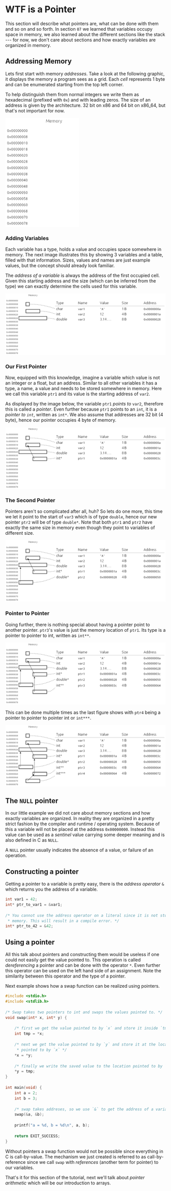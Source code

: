 # WTF is a Pointer

This section will describe what pointers are, what can be done with them and so
on and so forth. In section `07` we learned that variables occupy space in
memory, we also learned about the different sections like the stack --- for
now, we don't care about sections and how exactly variables are organized in
memory.

## Addressing Memory

Lets first start with memory *addresses*. Take a look at the following graphic,
it displays the memory a program sees as a grid. Each *cell* represents 1 byte
and can be enumerated starting from the top left corner.

To help distinguish them from normal integers we write them as hexadecimal
(prefixed with `0x`) and with leading zeros. The size of an address is given by
the architecture. 32 bit on x86 and 64 bit on x86_64, but that's not important
for now.

<img alt="Memory-0" src="gfx/memory-0.png" width="231" />

### Adding Variables

Each variable has a type, holds a value and occupies space somewhere in memory.
The next image illustrates this by showing 3 variables and a table, filled with
that information. Sizes, values and names are just example values, but the
concept should already look familiar.

The *address of a variable* is always the address of the first occupied cell.
Given this starting address and the size (which can be inferred from the type)
we can exactly determine the cells used for this variable.

![Memory-1](gfx/memory-1.png)

### Our First Pointer

Now, equipped with this knowledge, imagine a variable which value is not an
integer or a float, but an address. Similar to all other variables it has a
type, a name, a value and needs to be stored somewhere in memory. Here we call
this variable `ptr1` and its value is the starting address of `var2`.

As displayed by the image below, the variable `ptr1` *points to* `var2`,
therefore this is called a *pointer*. Even further because `ptr1` points to an
`int`, it is a *pointer to `int`*, written as `int*`. We also assume that
addresses are 32 bit (4 byte), hence our pointer occupies 4 byte of memory.

![Memory-2](gfx/memory-2.png)

### The Second Pointer

Pointers aren't so complicated after all, huh? So lets do one more, this time
we let it point to the start of `var3` which is of type `double`, hence our new
pointer `ptr2` will be of type `double*`. Note that both `ptr1` and `ptr2` have
exactly the same size in memory even though they point to variables of
different size.

![Memory-3](gfx/memory-3.png)

### Pointer to Pointer

Going further, there is nothing special about having a pointer point to another
pointer. `ptr3`'s value is just the memory location of `ptr1`. Its type is a
pointer to pointer to int, written as `int**`.

![Memory-4](gfx/memory-4.png)

This can be done multiple times as the last figure shows with `ptr4` being a
pointer to pointer to pointer int or `int***`.

![Memory-5](gfx/memory-5.png)

## The `NULL` pointer

In our little example we did not care about memory sections and how exactly
variables are organized. In reality they are organized in a pretty strict
fashion by the compiler and runtime / operating system. Because of this a
variable will not be placed at the address `0x00000000`. Instead this value can
be used as a *sentinel* value carrying some deeper meaning and is also defined
in C as `NULL`.

A `NULL` pointer usually indicates the absence of a value, or failure of an
operation.

## Constructing a pointer

Getting a pointer to a variable is pretty easy, there is the *address operator*
`&` which returns you the address of a variable.

```c
int var1 = 42;
int* ptr_to_var1 = &var1;

/* You cannot use the address operator on a literal since it is not stored in
 * memory. This will result in a compile error. */
int* ptr_to_42 = &42;
```

## Using a pointer

All this talk about pointers and constructing them would be useless if one
could not easily get the value pointed to. This operation is called
*dereferencing* a pointer and can be done with the operator `*`. Even further
this operator can be used on the left hand side of an assignment. Note the
similarity between this operator and the type of a pointer.

Next example shows how a swap function can be realized using pointers.

```c
#include <stdio.h>
#include <stdlib.h>

/* Swap takes two pointers to int and swaps the values pointed to. */
void swap(int* x, int* y) {

    /* first we get the value pointed to by `x` and store it inside `tmp` */
    int tmp = *x;

    /* next we get the value pointed to by `y` and store it at the location
     * pointed to by `x` */
    *x = *y;

    /* finally we write the saved value to the location pointed to by `y` */
    *y = tmp;
}

int main(void) {
    int a = 2;
    int b = 3;

    /* swap takes addreses, so we use `&` to get the address of a variable */
    swap(&a, &b);

    printf("a = %d, b = %d\n", a, b);

    return EXIT_SUCCESS;
}
```

Without pointers a swap function would not be possible since everything in C is
call-by-value. The mechanism we just created is referred to as
call-by-reference since we call `swap` with *references* (another term for
pointer) to our variables.

That's it for this section of the tutorial, next we'll talk about *pointer
arithmetic* which will be our introduction to arrays.
